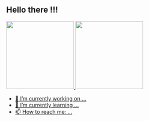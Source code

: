 ## Hello there !!!
 <div>
  <a href="https://github.com/1TrashStar23">
  <img height="180em" src="https://github-readme-stats.vercel.app/api?username=1TrashStar23&show_icons=true&theme=dracula&include_all_commits=true&count_private=true"/>
  <img height="180em" src="https://github-readme-stats.vercel.app/api/top-langs/?username=1TrashStar23&layout=compact&langs_count=7&theme=dracula"/>
</div>

- 🔭 I’m currently working on ...
- 🌱 I’m currently learning ...
- 📫 How to reach me: ...
